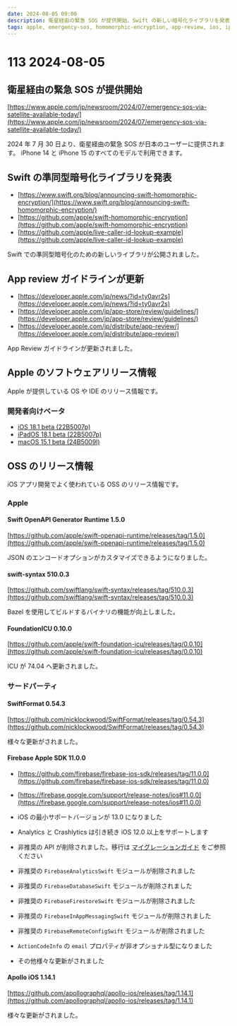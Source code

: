 ```yaml
---
date: 2024-08-05 09:00
description: 衛星経由の緊急 SOS が提供開始、Swift の新しい暗号化ライブラリを発表、App review ガイドラインが更新、Firebase Apple 11.0.0 リリース、ほか
tags: apple, emergency-sos, homomorphic-encryption, app-review, ios, ipados, macos, swift-openapi-runtime, swift-syntax, swift-foundation-icu, swiftformat, firebase-ios-sdk, apollo-ios
---
```

# 113 2024-08-05

## 衛星経由の緊急 SOS が提供開始

[https://www.apple.com/jp/newsroom/2024/07/emergency-sos-via-satellite-available-today/](https://www.apple.com/jp/newsroom/2024/07/emergency-sos-via-satellite-available-today/)

2024 年 7 月 30 日より、衛星経由の緊急 SOS が日本のユーザーに提供されます。
iPhone 14 と iPhone 15 のすべてのモデルで利用できます。

## Swift の準同型暗号化ライブラリを発表

- [https://www.swift.org/blog/announcing-swift-homomorphic-encryption/](https://www.swift.org/blog/announcing-swift-homomorphic-encryption/)
- [https://github.com/apple/swift-homomorphic-encryption](https://github.com/apple/swift-homomorphic-encryption)
- [https://github.com/apple/live-caller-id-lookup-example](https://github.com/apple/live-caller-id-lookup-example)

Swift での準同型暗号化のための新しいライブラリが公開されました。

## App review ガイドラインが更新

- [https://developer.apple.com/jp/news/?id=ty0avr2s](https://developer.apple.com/jp/news/?id=ty0avr2s)
- [https://developer.apple.com/jp/app-store/review/guidelines/](https://developer.apple.com/jp/app-store/review/guidelines/)
- [https://developer.apple.com/jp/distribute/app-review/](https://developer.apple.com/jp/distribute/app-review/)

App Review ガイドラインが更新されました。

## Apple のソフトウェアリリース情報

Apple が提供している OS や IDE のリリース情報です。

### 開発者向けベータ

- [iOS 18.1 beta (22B5007p)](https://developer.apple.com/news/releases/?id=07292024a)
- [iPadOS 18.1 beta (22B5007p)](https://developer.apple.com/news/releases/?id=07292024b)
- [macOS 15.1 beta (24B5009l)](https://developer.apple.com/news/releases/?id=07292024c)

## OSS のリリース情報

iOS アプリ開発でよく使われている OSS のリリース情報です。

### Apple

#### Swift OpenAPI Generator Runtime 1.5.0

[https://github.com/apple/swift-openapi-runtime/releases/tag/1.5.0](https://github.com/apple/swift-openapi-runtime/releases/tag/1.5.0)

JSON のエンコードオプションがカスタマイズできるようになりました。

#### swift-syntax 510.0.3

[https://github.com/swiftlang/swift-syntax/releases/tag/510.0.3](https://github.com/swiftlang/swift-syntax/releases/tag/510.0.3)

Bazel を使用してビルドするバイナリの機能が向上しました。

#### FoundationICU 0.10.0

[https://github.com/apple/swift-foundation-icu/releases/tag/0.0.10](https://github.com/apple/swift-foundation-icu/releases/tag/0.0.10)

ICU が 74.04 へ更新されました。

### サードパーティ

#### SwiftFormat 0.54.3

[https://github.com/nicklockwood/SwiftFormat/releases/tag/0.54.3](https://github.com/nicklockwood/SwiftFormat/releases/tag/0.54.3)

様々な更新がされました。

#### Firebase Apple SDK 11.0.0

- [https://github.com/firebase/firebase-ios-sdk/releases/tag/11.0.0](https://github.com/firebase/firebase-ios-sdk/releases/tag/11.0.0)
- [https://firebase.google.com/support/release-notes/ios#11.0.0](https://firebase.google.com/support/release-notes/ios#11.0.0)

- iOS の最小サポートバージョンが 13.0 になりました
- Analytics と Crashlytics は引き続き iOS 12.0 以上をサポートします
- 非推奨の API が削除されました。移行は [マイグレーションガイド](https://firebase.google.com/docs/ios/swift-migration) をご参照ください
- 非推奨の `FirebaseAnalyticsSwift` モジュールが削除されました
- 非推奨の `FirebaseDatabaseSwift` モジュールが削除されました
- 非推奨の `FirebaseFirestoreSwift` モジュールが削除されました
- 非推奨の `FirebaseInAppMessagingSwift` モジュールが削除されました
- 非推奨の `FirebaseRemoteConfigSwift` モジュールが削除されました
- `ActionCodeInfo` の `email` プロパティが非オプショナル型になりました
- その他様々な更新がされました

#### Apollo iOS 1.14.1

[https://github.com/apollographql/apollo-ios/releases/tag/1.14.1](https://github.com/apollographql/apollo-ios/releases/tag/1.14.1)

様々な更新がされました。
